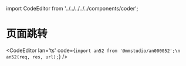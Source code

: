 import CodeEditor from '../../../../../components/coder';

# 页面跳转

<CodeEditor lan='ts' code={`
import an52 from '@mmstudio/an000052';\n
an52(req, res, url);
`} />

